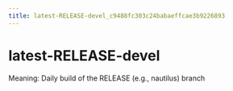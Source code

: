 ```yaml
---
title: latest-RELEASE-devel_c9488fc303c24babaeffcae3b9226893
---
```


# latest-RELEASE-devel

Meaning: Daily build of the RELEASE (e.g., nautilus) branch